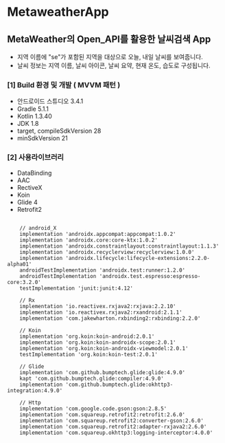 # MetaweatherApp
MetaWeather의 Open_API를 활용한 날씨검색 App
-
- 지역 이름에 "se"가 포함된 지역을 대상으로 오늘, 내일 날씨를 보여줍니다.
- 날씨 정보는 지역 이름, 날씨 아이콘, 날씨 요약, 현재 온도, 습도로 구성됩니다.

### [1] Build 환경 및 개발 **( MVVM 패턴 )**
* 안드로이드 스튜디오 3.4.1 
* Gradle 5.1.1
* Kotlin 1.3.40
* JDK 1.8
* target, compileSdkVersion 28
* minSdkVersion 21

### [2] 사용라이브러리
* DataBinding
* AAC
* RectiveX
* Koin
* Glide 4
* Retrofit2
<pre>
<code>   
    // android_X
    implementation 'androidx.appcompat:appcompat:1.0.2'
    implementation 'androidx.core:core-ktx:1.0.2'
    implementation 'androidx.constraintlayout:constraintlayout:1.1.3'
    implementation 'androidx.recyclerview:recyclerview:1.0.0'
    implementation 'androidx.lifecycle:lifecycle-extensions:2.2.0-alpha01'
    androidTestImplementation 'androidx.test:runner:1.2.0'
    androidTestImplementation 'androidx.test.espresso:espresso-core:3.2.0'
    testImplementation 'junit:junit:4.12'

    // Rx
    implementation 'io.reactivex.rxjava2:rxjava:2.2.10'
    implementation 'io.reactivex.rxjava2:rxandroid:2.1.1'
    implementation 'com.jakewharton.rxbinding2:rxbinding:2.2.0'

    // Koin
    implementation 'org.koin:koin-android:2.0.1'
    implementation 'org.koin:koin-androidx-scope:2.0.1'
    implementation 'org.koin:koin-androidx-viewmodel:2.0.1'
    testImplementation 'org.koin:koin-test:2.0.1'

    // Glide
    implementation 'com.github.bumptech.glide:glide:4.9.0'
    kapt 'com.github.bumptech.glide:compiler:4.9.0'
    implementation 'com.github.bumptech.glide:okhttp3-integration:4.9.0'

    // Http
    implementation 'com.google.code.gson:gson:2.8.5'
    implementation 'com.squareup.retrofit2:retrofit:2.6.0'
    implementation 'com.squareup.retrofit2:converter-gson:2.6.0'
    implementation 'com.squareup.retrofit2:adapter-rxjava2:2.6.0'
    implementation 'com.squareup.okhttp3:logging-interceptor:4.0.0'
</code>
</pre>
